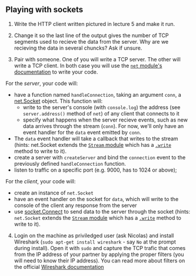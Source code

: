## Playing with sockets

1. Write the HTTP client written pictured in lecture 5 and make it run. 

2. Change it so the last line of the output gives the number of TCP segments used to recieve the data from the server.
Why are we recieving the data in several chuncks? Ask if unsure.

3. Pair with someone. One of you will write a TCP server. The other will write a TCP client. In both case you will use the [`net` module's documentation](https://nodejs.org/api/net.html) to write your code.

For the *server*, your code will:

* have a function named `handleConnection`, taking an argument `conn`, a [net.Socket](https://nodejs.org/api/net.html#net_class_net_socket) object. This function will:
    * write to the server's console (with `console.log`) the address (see `server.address()` method of `net`) of any client that connects to it
    * specify what happens when the server recieve events, such as new data arrives through the stream (`conn`). For now, we'll only have an event handler for the `data` event emitted by `conn`.
* The `data` event handler will take a callback that writes to the stream (hints: net.Socket extends the [`Stream` module](https://nodejs.org/api/stream.html) which has a [`.write`](https://nodejs.org/api/stream.html#stream_writable_write_chunk_encoding_callback) method to write to it).
* create a server with `createServer` and bind the `connection` event to the previously defined `handleConnection` function.
* listen to traffic on a specific port (e.g. 9000, has to 1024 or above);


For the *client*, your code will:

* create an instance of `net.Socket`
* have an event handler on the socket for `data`, which will write to the console of the client any response from the server
* use [socket.Connect](https://nodejs.org/api/net.html#net_socket_connect_options_connectlistener) to send data to the server through the socket (hints: `net.Socket` extends the [`Stream` module](https://nodejs.org/api/stream.html) which has a [`.write`](https://nodejs.org/api/stream.html#stream_writable_write_chunk_encoding_callback) method to write to it).

4. Login on the machine as priviledged user (ask Nicolas) and install Wireshark (`sudo apt-get install wireshark` - say `No` at the prompt during install). Open it with `sudo` and capture the TCP trafic that comes from the IP address of your partner by applying the proper filters (you will need to know their IP address). You can read more about filters on the official [
Wireshark documentation](https://wiki.wireshark.org/CaptureFilters)
